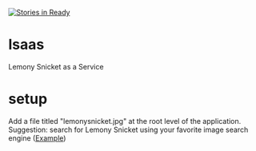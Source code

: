 [![Stories in Ready](https://badge.waffle.io/rehret/lsaas.png?label=ready&title=Ready)](https://waffle.io/rehret/lsaas)
# lsaas
Lemony Snicket as a Service

# setup
Add a file titled "lemonysnicket.jpg" at the root level of the application. Suggestion: search for Lemony Snicket using your favorite image search engine ([Example](https://www.google.com/search?q=Patrick+Warburton+in+trailer+for+A+Series+of+Unfortunate+Events+dailymail.co.uk&espv=2&biw=1261&bih=867&tbm=isch&source=lnt&tbs=isz:ex,iszw:634,iszh:357#q=Patrick+Warburton+in+trailer+for+A+Series+of+Unfortunate+Events+site:dailymail.co.uk&tbas=0&tbs=isz:ex,iszw:634,iszh:357,ic:color&tbm=isch))
